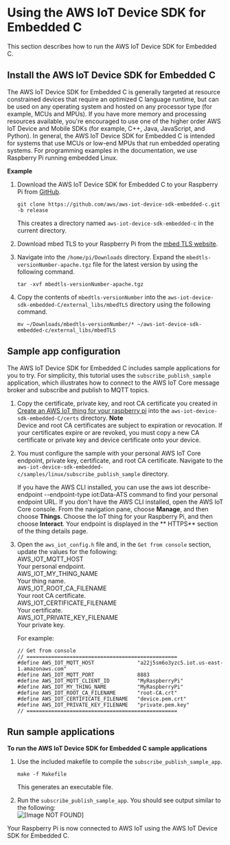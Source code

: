 # Using the AWS IoT Device SDK for Embedded C<a name="iot-embedded-c-sdk"></a>

This section describes how to run the AWS IoT Device SDK for Embedded C\.

## Install the AWS IoT Device SDK for Embedded C<a name="install-embedded-c-sdk"></a>

The AWS IoT Device SDK for Embedded C is generally targeted at resource constrained devices that require an optimized C language runtime, but can be used on any operating system and hosted on any processor type \(for example, MCUs and MPUs\)\. If you have more memory and processing resources available, you're encouraged to use one of the higher order AWS IoT Device and Mobile SDKs \(for example, C\+\+, Java, JavaScript, and Python\)\. In general, the AWS IoT Device SDK for Embedded C is intended for systems that use MCUs or low\-end MPUs that run embedded operating systems\. For programming examples in the documentation, we use Raspberry Pi running embedded Linux\.

**Example**  

1. Download the AWS IoT Device SDK for Embedded C to your Raspberry Pi from [GitHub](https://github.com/aws/aws-iot-device-sdk-embedded-C)\.

   ```
   git clone https://github.com/aws/aws-iot-device-sdk-embedded-c.git -b release
   ```

   This creates a directory named `aws-iot-device-sdk-embedded-c` in the current directory\.

1. Download mbed TLS to your Raspberry Pi from the [mbed TLS website](https://tls.mbed.org/download)\.

1. Navigate into the `/home/pi/Downloads` directory\. Expand the `mbedtls-versionNumber-apache.tgz` file for the latest version by using the following command\.

   ```
   tar -xvf mbedtls-versionNumber-apache.tgz
   ```

1. Copy the contents of `mbedtls-versionNumber` into the `aws-iot-device-sdk-embedded-C/external_libs/mbedTLS` directory using the following command\.

   ```
   mv ~/Downloads/mbedtls-versionNumber/* ~/aws-iot-device-sdk-embedded-c/external_libs/mbedTLS
   ```

## Sample app configuration<a name="iot-c-sdk-app-config"></a>

The AWS IoT Device SDK for Embedded C includes sample applications for you to try\. For simplicity, this tutorial uses the `subscribe_publish_sample` application, which illustrates how to connect to the AWS IoT Core message broker and subscribe and publish to MQTT topics\.

1. Copy the certificate, private key, and root CA certificate you created in [Create an AWS IoT thing for your raspberry pi](sdk-tutorials.md#iot-sdk-create-thing) into the `aws-iot-device-sdk-embedded-C/certs` directory\.
**Note**  
Device and root CA certificates are subject to expiration or revocation\. If your certificates expire or are revoked, you must copy a new CA certificate or private key and device certificate onto your device\.

1. You must configure the sample with your personal AWS IoT Core endpoint, private key, certificate, and root CA certificate\. Navigate to the `aws-iot-device-sdk-embedded-c/samples/linux/subscribe_publish_sample` directory\. 

   If you have the AWS CLI installed, you can use the aws iot describe\-endpoint \-\-endpoint\-type iot:Data\-ATS command to find your personal endpoint URL\. If you don't have the AWS CLI installed, open the AWS IoT Core console\. From the navigation pane, choose **Manage**, and then choose **Things**\. Choose the IoT thing for your Raspberry Pi, and then choose **Interact**\. Your endpoint is displayed in the ** HTTPS** section of the thing details page\.

1. Open the `aws_iot_config.h` file and, in the `Get from console` section, update the values for the following:  
AWS\_IOT\_MQTT\_HOST  
Your personal endpoint\.  
AWS\_IOT\_MY\_THING\_NAME  
Your thing name\.  
AWS\_IOT\_ROOT\_CA\_FILENAME  
Your root CA certificate\.  
 AWS\_IOT\_CERTIFICATE\_FILENAME  
Your certificate\.  
AWS\_IOT\_PRIVATE\_KEY\_FILENAME  
Your private key\.

   For example:

   ```
   // Get from console
   // =================================================
   #define AWS_IOT_MQTT_HOST              "a22j5sm6o3yzc5.iot.us-east-1.amazonaws.com"
   #define AWS_IOT_MQTT_PORT              8883
   #define AWS_IOT_MQTT_CLIENT_ID         "MyRaspberryPi"
   #define AWS_IOT_MY_THING_NAME          "MyRaspberryPi"
   #define AWS_IOT_ROOT_CA_FILENAME       "root-CA.crt"
   #define AWS_IOT_CERTIFICATE_FILENAME   "device.pem.crt"
   #define AWS_IOT_PRIVATE_KEY_FILENAME   "private.pem.key"
   // =================================================
   ```

## Run sample applications<a name="iot-c-sdk-app-run"></a>

**To run the AWS IoT Device SDK for Embedded C sample applications**

1. Use the included makefile to compile the `subscribe_publish_sample_app`\.

   `make -f Makefile`

   This generates an executable file\.

1. Run the `subscribe_publish_sample_app`\. You should see output similar to the following:  
![\[Image NOT FOUND\]](http://docs.aws.amazon.com/iot/latest/developerguide/images/successful-run.png)

Your Raspberry Pi is now connected to AWS IoT using the AWS IoT Device SDK for Embedded C\.